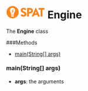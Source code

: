 ![SPAT](spat.jpg) Engine
=====


The **Engine** class




###Methods
- [main(String[] args)](#-426660050) 


#### <a style="font-size:16px;" name="-426660050">main</a><span style="font-size:16px;">(String[] args)</span>
- <b>args</b>: 
        the arguments


